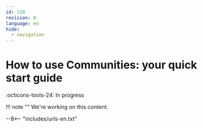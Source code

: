 ```yaml
---
id: 110
revision: 0
language: en
hide:
  - navigation
---
```


# How to use Communities: your quick start guide

 :octicons-tools-24: In progress

!!! note ""
     We're working on this content.

--8<-- "includes/urls-en.txt"
